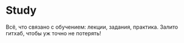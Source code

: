 # Study
Всё, что связано с обучением: лекции, задания, практика.
Залито гитхаб, чтобы уж точно не потерять!
